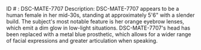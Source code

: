 ID # : DSC-MATE-7707
Description: DSC-MATE-7707 appears to be a human female in her mid-30s, standing at approximately 5'6" with a slender build. The subject's most notable feature is her orange eyebrow lenses, which emit a dim glow in low-light situations. DSC-MATE-7707's head has been replaced with a metal blue prosthetic, which allows for a wider range of facial expressions and greater articulation when speaking.